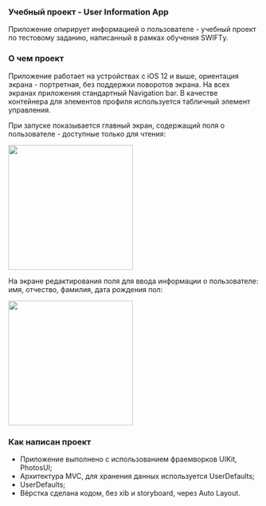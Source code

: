 ### Учебный проект - User Information App

Приложение опирирует информацией о пользователе - учебный проект по тестовому заданию, написанный в рамках обучения SWIFTу.

### О чем проект

Приложение работает на устройствах с iOS 12 и выше, ориентация экрана - портретная, без поддержки поворотов экрана. 
На всех экранах приложения стандартный Navigation bar. 
В качестве контейнера для элементов профиля используется табличный элемент управления. 

При запуске показывается главный экран, содержащий поля о пользователе - доступные только для чтения:

<img src="https://user-images.githubusercontent.com/91372236/200547199-96643ae5-1daf-46e5-bd3f-0e2a8692430a.png" width="250">

На экране редактирования поля для ввода информации о пользователе: имя, отчество, фамилия, дата рождения пол: 

<img src="https://user-images.githubusercontent.com/91372236/200548935-2e7f4fdd-a1e3-475e-b99b-f7d43afd5746.png" width="250">

### Как написан проект
- Приложение выполнено с использованием фраемворков UIKit, PhotosUI;
- Архитектура MVC, для хранения данных используется UserDefaults;
- UserDefaults;
- Вёрстка сделана кодом, без xib и storyboard, через Auto Layout.
